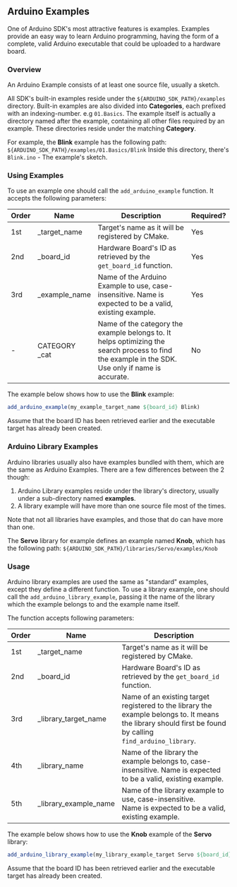 ## Arduino Examples

One of Arduino SDK's most attractive features is examples.
Examples provide an easy way to learn Arduino programming, having the form of a complete, valid Arduino executable that could be uploaded to a hardware board.

### Overview

An Arduino Example consists of at least one source file, usually a sketch.

All SDK's built-in examples reside under the `${ARDUINO_SDK_PATH}/examples` directory.
Built-in examples are also divided into **Categories**, each prefixed with an indexing-number. e.g `01.Basics`.
The example itself is actually a directory named after the example, containing all other files required by an example. These directories reside under the matching **Category**.

For example, the **Blink** example has the following path: `${ARDUINO_SDK_PATH}/examples/01.Basics/Blink`
Inside this directory, there's `Blink.ino` - The example's sketch.

### Using Examples

To use an example one should call the `add_arduino_example` function.
It accepts the following parameters:

| Order | Name          | Description                                                  | Required? |
| ----- | ------------- | ------------------------------------------------------------ | --------- |
| 1st   | _target_name  | Target's name as it will be registered by CMake.             | Yes       |
| 2nd   | _board_id     | Hardware Board's ID as retrieved by the `get_board_id` function. | Yes       |
| 3rd   | _example_name | Name of the Arduino Example to use, case-insensitive. Name is expected to be a valid, existing example. | Yes       |
| -     | CATEGORY _cat | Name of the category the example belongs to. It helps optimizing the search process to find the example in the SDK. <br />Use only if name is accurate. | No        |

The example below shows how to use the **Blink** example:

```cmake
add_arduino_example(my_example_target_name ${board_id} Blink)
```

Assume that the board ID has been retrieved earlier and the executable target has already been created.

### Arduino Library Examples

Arduino libraries usually also have examples bundled with them, which are the same as Arduino Examples.
There are a few differences between the 2 though:

1. Arduino Library examples reside under the library's directory, usually under a sub-directory named **examples**.
2. A library example will have more than one source file most of the times.

Note that not all libraries have examples, and those that do can have more than one.

The **Servo** library for example defines an example named **Knob**, which has the following path: `${ARDUINO_SDK_PATH}/libraries/Servo/examples/Knob`

### Usage

Arduino library examples are used the same as "standard" examples, except they define a different function.
To use a library example, one should call the `add_arduino_library_example`, passing it the name of the library which the example belongs to and the example name itself.

The function accepts following parameters:

| Order | Name                  | Description                                                  |
| ----- | --------------------- | ------------------------------------------------------------ |
| 1st   | _target_name          | Target's name as it will be registered by CMake.             |
| 2nd   | _board_id             | Hardware Board's ID as retrieved by the `get_board_id` function. |
| 3rd   | _library_target_name  | Name of an existing target registered to the library the example belongs to. It means the library should first be found by calling `find_arduino_library`. |
| 4th   | _library_name         | Name of the library the example belongs to, case-insensitive. Name is expected to be a valid, existing example. |
| 5th   | _library_example_name | Name of the library example to use, case-insensitive. <br />Name is expected to be a valid, existing example. |

The example below shows how to use the **Knob** example of the **Servo** library:

```cmake
add_arduino_library_example(my_library_example_target Servo ${board_id} Knob)
```

Assume that the board ID has been retrieved earlier and the executable target has already been created.